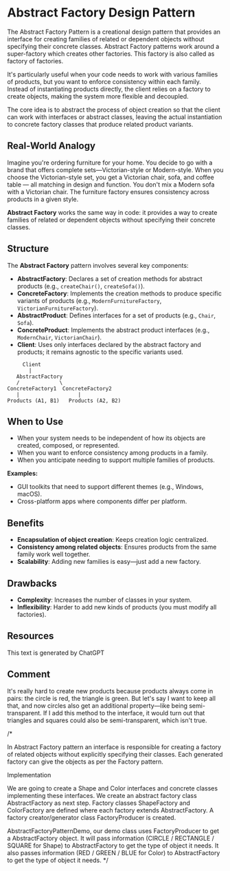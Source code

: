 ﻿# Abstract Factory Design Pattern

The Abstract Factory Pattern is a creational design pattern that provides an interface for creating families
of related or dependent objects without specifying their concrete classes.  Abstract Factory patterns work around a super-factory which creates other 
factories. This factory is also called as factory of factories.

It's particularly useful when your code needs to work with various families of products,
but you want to enforce consistency within each family.
Instead of instantiating products directly, the client relies on a factory to create objects,
making the system more flexible and decoupled.

The core idea is to abstract the process of object creation so that the client can work with interfaces or abstract classes,
leaving the actual instantiation to concrete factory classes that produce related product variants.

## Real-World Analogy

Imagine you're ordering furniture for your home.
You decide to go with a brand that offers complete sets—Victorian-style or Modern-style.
When you choose the Victorian-style set, you get a Victorian chair, sofa, and coffee table —
all matching in design and function. You don't mix a Modern sofa with a Victorian chair.
The furniture factory ensures consistency across products in a given style.

**Abstract Factory** works the same way in code:
it provides a way to create families of related or dependent objects without specifying their concrete classes.

## Structure

The **Abstract Factory** pattern involves several key components:

* **AbstractFactory**: Declares a set of creation methods for abstract products (e.g., `createChair()`, `createSofa()`).
* **ConcreteFactory**: Implements the creation methods to produce specific variants of products (e.g., `ModernFurnitureFactory`, `VictorianFurnitureFactory`).
* **AbstractProduct**: Defines interfaces for a set of products (e.g., `Chair`, `Sofa`).
* **ConcreteProduct**: Implements the abstract product interfaces (e.g., `ModernChair`, `VictorianChair`).
* **Client**: Uses only interfaces declared by the abstract factory and products; it remains agnostic to the specific variants used.

```plaintext
     Client
       |
   AbstractFactory
   /             \
ConcreteFactory1  ConcreteFactory2
   |                   |
Products (A1, B1)   Products (A2, B2)
```

## When to Use

* When your system needs to be independent of how its objects are created, composed, or represented.
* When you want to enforce consistency among products in a family.
* When you anticipate needing to support multiple families of products.

**Examples:**

* GUI toolkits that need to support different themes (e.g., Windows, macOS).
* Cross-platform apps where components differ per platform.

## Benefits

* **Encapsulation of object creation**: Keeps creation logic centralized.
* **Consistency among related objects**: Ensures products from the same family work well together.
* **Scalability**: Adding new families is easy—just add a new factory.

## Drawbacks

* **Complexity**: Increases the number of classes in your system.
* **Inflexibility**: Harder to add new kinds of products (you must modify all factories).

## Resources

This text is generated by ChatGPT

## Comment

It's really hard to create new products because products always come in pairs: the circle is red, the triangle is green.
But let's say I want to keep all that, and now circles also get an additional property—like being semi-transparent.
If I add this method to the interface, it would turn out that triangles and squares could also be semi-transparent,
which isn't true.
  
  /*


In Abstract Factory pattern an interface is responsible for creating a factory 
of related objects without explicitly specifying their classes. Each generated 
factory can give the objects as per the Factory pattern.

Implementation

We are going to create a Shape and Color interfaces and concrete classes 
implementing these interfaces. We create an abstract factory class 
AbstractFactory as next step. Factory classes ShapeFactory and ColorFactory are 
defined where each factory extends AbstractFactory. A factory creator/generator
class FactoryProducer is created.

AbstractFactoryPatternDemo, our demo class uses FactoryProducer to get a 
AbstractFactory object. It will pass information (CIRCLE / RECTANGLE / SQUARE for Shape)
to AbstractFactory to get the type of object it needs. It also passes information 
(RED / GREEN / BLUE for Color) to AbstractFactory to get the type of object it needs.
 */
